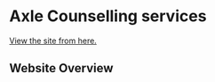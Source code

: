 # Axle Counselling services

[View the site from here.](https://rhain-93.github.io/axle_counselling_services/index.html) 


## Website Overview


